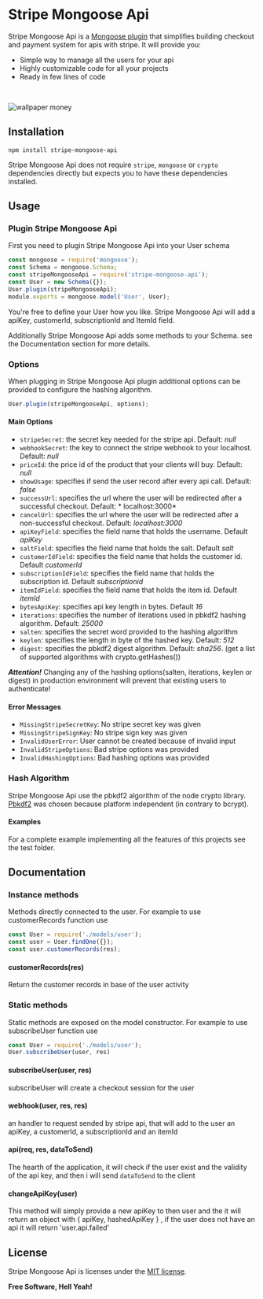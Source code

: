 # Stripe Mongoose Api

Stripe Mongoose Api is a [Mongoose plugin](https://github.com/Automattic/mongoose) that simplifies building checkout and payment system for apis with stripe.
It will provide you:
- Simple way to manage all the users for your api
- Highly customizable code for all your projects
- Ready in few lines of code
<br/>

![wallpaper money](https://user-images.githubusercontent.com/94981444/157924374-ad4e08de-af6c-4adf-8f1e-a12b197706b9.png)

## Installation
```
npm install stripe-mongoose-api
```
Stripe Mongoose Api does not require `stripe`, `mongoose` or `crypto` dependencies directly but expects you to have these dependencies installed.

## Usage
### Plugin Stripe Mongoose Api
First you need to plugin Stripe Mongoose Api into your User schema
```javascript
const mongoose = require('mongoose');
const Schema = mongoose.Schema;
const stripeMongooseApi = require('stripe-mongoose-api');
const User = new Schema({});
User.plugin(stripeMongooseApi);
module.exports = mongoose.model('User', User);
```
You're free to define your User how you like. Stripe Mongoose Api will add a apiKey, customerId, subscriptionId and ItemId field.

Additionally Stripe Mongoose Api adds some methods to your Schema. see the Documentation section for more details.


### Options
When plugging in Stripe Mongoose Api plugin additional options can be provided to configure the hashing algorithm.
```javascript
User.plugin(stripeMongooseApi, options);
```

#### Main Options
* `stripeSecret`: the secret key needed for the stripe api. Default: *null*
* `webhookSecret`: the key to connect the stripe webhook to your localhost. Default: *null*
* `priceId`: the price id of the product that your clients will buy. Default: *null*
* `showUsage`: specifies if send the user record after every api call. Default: *false*
* `successUrl`: specifies the url where the user will be redirected after a successful checkout. Default: * localhost:3000*
* `cancelUrl`: specifies the url where the user will be redirected after a non-successful checkout. Default: *localhost:3000*
* `apiKeyField`: specifies the field name that holds the username. Default *apiKey*
* `saltField`: specifies the field name that holds the salt. Default *salt*
* `customerIdField`: specifies the field name that holds the customer id. Default *customerId*
* `subscriptionIdField`: specifies the field name that holds the subscription id. Default *subscriptionid*
* `itemIdField`: specifies the field name that holds the item id. Default *itemId*
* `bytesApiKey`: specifies api key length in bytes. Default *16*
* `iterations`: specifies the number of iterations used in pbkdf2 hashing algorithm. Default: *25000*
* `salten`: specifies the secret word provided to the hashing algorithm
* `keylen`: specifies the length in byte of the hashed key. Default: *512*
* `digest`: specifies the pbkdf2 digest algorithm. Default: *sha256*. (get a list of supported algorithms with crypto.getHashes())

***Attention!*** Changing any of the hashing options(salten, iterations, keylen or digest) in production environment will prevent that existing users to authenticate!

#### Error Messages
* `MissingStripeSecretKey`: No stripe secret key was given
* `MissingStripeSignKey`: No stripe sign key was given
* `InvalidUserError`: User cannot be created because of invalid input
* `InvalidStripeOptions`:  Bad stripe options was provided
* `InvalidHashingOptions`: Bad hashing options was provided

### Hash Algorithm

Stripe Mongoose Api use the pbkdf2 algorithm of the node crypto library.  [Pbkdf2](http://en.wikipedia.org/wiki/PBKDF2)  was chosen because platform independent (in contrary to bcrypt). 

#### Examples
For a complete example implementing all the features of this projects see the test folder.

## Documentation

### Instance methods
Methods directly connected to the user.
For example to use customerRecords function use
```javascript
const User = require('./models/user');
const user = User.findOne({});
const user.customerRecords(res);
```
#### customerRecords(res)
Return the customer records in base of the user activity

### Static methods
Static methods are exposed on the model constructor. For example to use subscribeUser function use
```javascript
const User = require('./models/user');
User.subscribeUser(user, res)
```
#### subscribeUser(user, res)
subscribeUser will create a checkout session for the user

#### webhook(user, res, res)
an handler to request sended by stripe api, that will add to the user an apiKey, a customerId, a subscriptionId and an itemId

#### api(req, res, dataToSend)
The hearth of the application, it will check if the user exist and the validity of the api key, and then i will send `dataToSend` to the client

#### changeApiKey(user)
This method will simply provide a new apiKey to then user and the it will return an object with { apiKey, hashedApiKey } , if the user does not have an api it will return 'user.api.failed'

## License

Stripe Mongoose Api is licenses under the [MIT license](https://opensource.org/licenses/MIT).

**Free Software, Hell Yeah!**